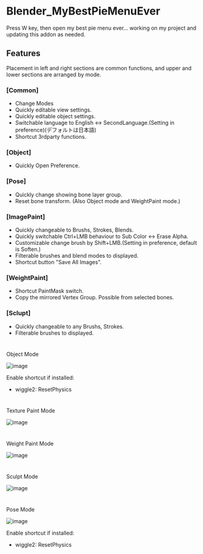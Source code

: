 # Blender_MyBestPieMenuEver

Press W key, then open my best pie menu ever... working on my project and updating this addon as needed.

## Features

Placement in left and right sections are common functions, and upper and lower sections are arranged by mode.

### [Common]

- Change Modes
- Quickly editable view settings.
- Quickly editable object settings.
- Switchable language to English <-> SecondLanguage.(Setting in preference)(デフォルトは日本語)
- Shortcut 3rdparty functions.

### [Object]

- Quickly Open Preference.

### [Pose]

- Quickly change showing bone layer group.
- Reset bone transform. (Also Object mode and WeightPaint mode.)

### [ImagePaint]

- Quickly changeable to Brushs, Strokes, Blends.
- Quickly switchable Ctrl+LMB behaviour to Sub Color <-> Erase Alpha.
- Customizable change brush by Shift+LMB.(Setting in preference, default is Soften.)
- Filterable brushes and blend modes to displayed.
- Shortcut button "Save All Images".
  
### [WeightPaint]

- Shortcut PaintMask switch.
- Copy the mirrored Vertex Group. Possible from selected bones.

### [Sclupt]

- Quickly changeable to any Brushs, Strokes.
- Filterable brushes to displayed.

#
Object Mode

![image](https://github.com/emptybraces/Blender_MyBestPieMenuEver/assets/1441835/79bd65bf-289e-4a3a-adb5-fd61bcd6f462)

Enable shortcut if installed:
- wiggle2: ResetPhysics

#
Texture Paint Mode

![image](https://github.com/emptybraces/Blender_MyBestPieMenuEver/assets/1441835/edf44a76-33bf-414d-9ca0-277dae6a5a1f)

#
Weight Paint Mode

![image](https://github.com/emptybraces/Blender_MyBestPieMenuEver/assets/1441835/99194f7e-0539-47e5-b5b3-db6311006b5d)

#
Sculpt Mode

![image](https://github.com/emptybraces/Blender_MyBestPieMenuEver/assets/1441835/bec00b31-d67e-4e37-b51a-80df282383e2)

#
Pose Mode

![image](https://github.com/emptybraces/Blender_MyBestPieMenuEver/assets/1441835/4668674f-64ff-472c-b912-a85a1b0c66f9)

Enable shortcut if installed:
- wiggle2: ResetPhysics
